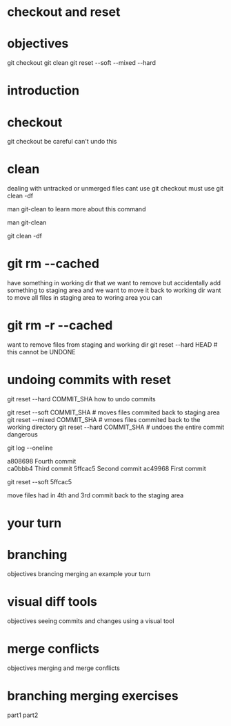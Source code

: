 # checkout and reset

# objectives
git checkout 
git clean
git reset
--soft --mixed --hard

# introduction

# checkout
git checkout <filename>
be careful can't undo this

# clean
dealing with untracked or unmerged files 
  cant use git checkout
  must use 
  git clean -df

man git-clean
to learn more about this command

man git-clean

git clean -df

# git rm --cached
have something in working dir that we want to remove 
but accidentally add something to staging area and we want to move it back to working dir
want to move all files in staging area to woring area you can

# git rm -r --cached
want to remove files from staging and working dir
git reset --hard HEAD # this cannot be UNDONE

# undoing commits with reset
git reset --hard COMMIT_SHA
how to undo commits

git reset --soft COMMIT_SHA # moves files commited back to staging area
git reset --mixed COMMIT_SHA # vmoes files commited back to the working directory
git reset --hard COMMIT_SHA # undoes the entire commit dangerous

git log --oneline

a808698     Fourth commit  
ca0bbb4     Third commit
5ffcac5     Second commit
ac49968     First commit

git reset --soft 5ffcac5

move files had in 4th and 3rd commit back to the staging area

# your turn

# branching
objectives
brancing 
merging
an example
your turn

# visual diff tools
objectives
seeing commits and changes
using a visual tool

# merge conflicts
objectives
merging and merge conflicts

# branching merging exercises
part1
part2
